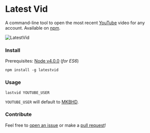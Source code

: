 # Latest Vid
A command-line tool to open the most recent [YouTube](http://youtube.com) video for any account. Available on [npm](https://www.npmjs.com/package/latestvid).

![LatestVid](http://i.imgur.com/JPtGUuE.gif)

### Install
Prerequisites: [Node v4.0.0](https://nodejs.org/en/blog/release/v4.0.0/) (*for ES6*)
``` 
npm install -g latestvid
```

### Usage
```
lastvid YOUTUBE_USER
```
`YOUTUBE_USER` will default to [MKBHD](http://youtube.com/user/marquesbrownlee).

### Contribute

Feel free to [open an issue](https://github.com/kshvmdn/latestvid/issues) or make a [pull request](https://github.com/kshvmdn/latestvid/pulls)!
